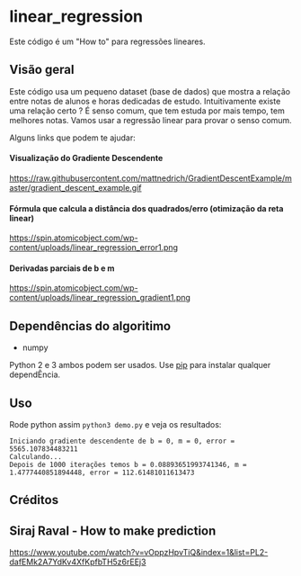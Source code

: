 # linear_regression
Este código é um "How to" para regressões lineares.


## Visão geral

Este código usa um pequeno dataset (base de dados) que mostra a relação entre notas de alunos e horas dedicadas de estudo. Intuitivamente existe uma relação certo ? É senso comum, que tem estuda por mais tempo, tem melhores notas. Vamos usar a regressão linear para provar o senso comum. 

Alguns links que podem te ajudar:

#### Visualização do Gradiente Descendente
https://raw.githubusercontent.com/mattnedrich/GradientDescentExample/master/gradient_descent_example.gif


#### Fórmula que calcula a distância dos quadrados/erro (otimização da reta linear)
https://spin.atomicobject.com/wp-content/uploads/linear_regression_error1.png

#### Derivadas parciais de  b e m 
https://spin.atomicobject.com/wp-content/uploads/linear_regression_gradient1.png

## Dependências do algoritimo

* numpy

Python 2 e 3 ambos podem ser usados. Use [pip](https://pip.pypa.io/en/stable/) para instalar qualquer dependÊncia.

## Uso

Rode python assim ``python3 demo.py`` e veja os resultados:

   ```
Iniciando gradiente descendente de b = 0, m = 0, error = 5565.107834483211
Calculando...
Depois de 1000 iterações temos b = 0.08893651993741346, m = 1.4777440851894448, error = 112.61481011613473
   ```

## Créditos

## Siraj Raval - How to make prediction 
https://www.youtube.com/watch?v=vOppzHpvTiQ&index=1&list=PL2-dafEMk2A7YdKv4XfKpfbTH5z6rEEj3
